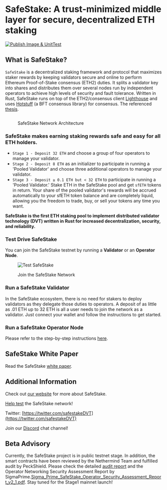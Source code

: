 # SafeStake: A trust-minimized middle layer for secure, decentralized ETH staking

[![Publish Image & UnitTest](https://github.com/ParaState/SafeStakeOperator/actions/workflows/ci_dev.yml/badge.svg?branch=dev)](https://github.com/ParaState/SafeStakeOperator/actions/workflows/ci_dev.yml)

## What is SafeStake? <img src=".gitbook/assets/image (4).png" alt="" data-size="line">

`SafeStake` is a decentralized staking framework and protocol that maximizes staker rewards by keeping validators secure and online to perform Ethereum Proof-of-Stake consensus (ETH2) duties. It splits a validator key into shares and distributes them over several nodes run by independent operators to achieve high levels of security and fault tolerance. Written in Rust, SafeStake runs on top of the ETH2/consensus client [Lighthouse](https://github.com/sigp/lighthouse) and uses [Hotstuff](https://github.com/asonnino/hotstuff) (a BFT consensus library) for consensus. The referenced [thesis](https://eprint.iacr.org/2019/985). 

<figure><img src=".gitbook/assets/image (2).png" alt=""><figcaption><p>SafeStake Network Architecture</p></figcaption></figure>

### SafeStake makes earning staking rewards safe and easy for all ETH holders.

* `Stage 1 - Deposit 32 ETH` and choose a group of four operators to manage your validator.
* `Stage 2 - Deposit 8 ETH` as an initializer to participate in running a 'Pooled Validator' and choose three additional operators to manage your validator.
* `Stage 3 - Deposit ≥ 0.1 ETH but < 32 ETH` to participate in running a 'Pooled Validator.' Stake ETH in the SafeStake pool and get `sfETH` tokens in return. Your share of the pooled validator's rewards will be accrued automatically to your sfETH token balance and are completely liquid, allowing you the freedom to trade, buy, or sell your tokens any time you want.

**SafeStake is the first ETH staking pool to implement distributed validator technology (DVT) written in Rust for increased decentralization, security, and reliability.**

### Test Drive SafeStake

You can join the SafeStake testnet by running a **Validator** or an **Operator Node**.

<figure><img src=".gitbook/assets/image (1).png" alt="Test SafeStake"><figcaption><p>Join the SafeStake Network</p></figcaption></figure>

### Run a SafeStake Validator

In the SafeStake ecosystem, there is no need for stakers to deploy validators as they delegate those duties to operators. A deposit of as little as .01 ETH up to 32 ETH is all a user needs to join the network as a validator. Just connect your wallet and follow the instructions to get started.

### Run a SafeStake Operator Node

Please refer to the step-by-step instructions [here](docs/safestake-running-an-operator-node-on-going.md).

## SafeStake White Paper

Read the SafeStake [white paper](https://docsend.com/view/22tth6krr9mnfhre?lt\_utm\_source=lt\_share\_link).

## Additional Information

Check out [our website](https://www.safestake.xyz/) for more about SafeStake.

[Help test](https://testnet.safestake.xyz/) the SafeStake network!

Twitter: [https://twitter.com/safestakeDVT](https://twitter.com/safestakeDVT)

Join our [Discord](http://discord.gg/zFS3Mnfpwj) chat channel!

## Beta Advisory

Currently, the SafeStake project is in public testnet stage. In addition, the smart contracts have been reviewed by the Nethermind Team and fulfilled audit by PeckShield. Please check the detailed [audit report](https://github.com/peckshield/publications/tree/master/audit_reports/PeckShield-Audit-Report-SafeStake-v1.0.pdf) and the Operator Networking Security Assessment Report by SigmaPrime.[Sigma_Prime_SafeStake_Operator_Security_Assessment_Report_v2_1.pdf](https://github.com/user-attachments/files/17098313/Sigma_Prime_SafeStake_Operator_Security_Assessment_Report_v2_1.pdf). 
Stay tuned for the Stage1 mainnet launch!
